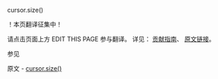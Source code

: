 cursor.size()

 ！本页翻译征集中！

请点击页面上方 EDIT THIS PAGE 参与翻译。
详见：
[贡献指南]( https://github.com/whaleal/MongoDB-Manual-zh/blob/master/CONTRIBUTING.md )、
[原文链接](  https://docs.mongodb.com/manual/reference/method/cursor.size/  )。

 参见

原文 - [cursor.size()]( https://docs.mongodb.com/manual/reference/method/cursor.size/ )

